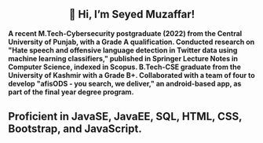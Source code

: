 <h2 align="center">👋 Hi, I’m Seyed Muzaffar! </h2>
<strong> A recent M.Tech-Cybersecurity postgraduate (2022) from the Central University of Punjab, with a Grade A qualification. Conducted research on "Hate speech and offensive language detection in Twitter data using machine learning classifiers," published in Springer Lecture Notes in Computer Science, indexed in Scopus.
B.Tech-CSE graduate from the University of Kashmir with a Grade B+. Collaborated with a team of four to develop "afisODS - you search, we deliver," an android-based app, as part of the final year degree program.
<strong>
 <h2>Proficient in JavaSE, JavaEE, SQL, HTML, CSS, Bootstrap, and JavaScript.</h2>
